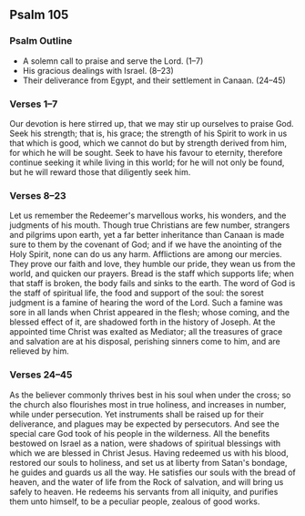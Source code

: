 ## Psalm 105

### Psalm Outline

- A solemn call to praise and serve the Lord. (1–7)
- His gracious dealings with Israel. (8–23)
- Their deliverance from Egypt, and their settlement in Canaan. (24–45)

### Verses 1–7

Our devotion is here stirred up, that we may stir up ourselves to praise God. Seek his strength; that is, his grace; the strength of his Spirit to work in us that which is good, which we cannot do but by strength derived from him, for which he will be sought. Seek to have his favour to eternity, therefore continue seeking it while living in this world; for he will not only be found, but he will reward those that diligently seek him.

### Verses 8–23

Let us remember the Redeemer's marvellous works, his wonders, and the judgments of his mouth. Though true Christians are few number, strangers and pilgrims upon earth, yet a far better inheritance than Canaan is made sure to them by the covenant of God; and if we have the anointing of the Holy Spirit, none can do us any harm. Afflictions are among our mercies. They prove our faith and love, they humble our pride, they wean us from the world, and quicken our prayers. Bread is the staff which supports life; when that staff is broken, the body fails and sinks to the earth. The word of God is the staff of spiritual life, the food and support of the soul: the sorest judgment is a famine of hearing the word of the Lord. Such a famine was sore in all lands when Christ appeared in the flesh; whose coming, and the blessed effect of it, are shadowed forth in the history of Joseph. At the appointed time Christ was exalted as Mediator; all the treasures of grace and salvation are at his disposal, perishing sinners come to him, and are relieved by him.

### Verses 24–45

As the believer commonly thrives best in his soul when under the cross; so the church also flourishes most in true holiness, and increases in number, while under persecution. Yet instruments shall be raised up for their deliverance, and plagues may be expected by persecutors. And see the special care God took of his people in the wilderness. All the benefits bestowed on Israel as a nation, were shadows of spiritual blessings with which we are blessed in Christ Jesus. Having redeemed us with his blood, restored our souls to holiness, and set us at liberty from Satan's bondage, he guides and guards us all the way. He satisfies our souls with the bread of heaven, and the water of life from the Rock of salvation, and will bring us safely to heaven. He redeems his servants from all iniquity, and purifies them unto himself, to be a peculiar people, zealous of good works.

